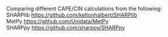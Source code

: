Comparing different CAPE/CIN calculations from the following: <br>
SHARPlib https://github.com/keltonhalbert/SHARPlib <br>
MetPy https://github.com/Unidata/MetPy <br>
SHARPpy https://github.com/sharppy/SHARPpy <br>
